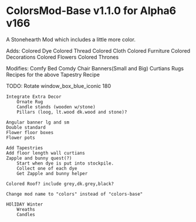 ColorsMod-Base v1.1.0 for Alpha6 v166
===============
A Stonehearth Mod which includes a little more color.

Adds:
	Colored Dye
	Colored Thread
	Colored Cloth
	Colored Furniture
	Colored Decorations
	Colored Flowers
	Colored Thrones

Modifies:
	Comfy Bed
	Comdy Chair
	Banners(Small and Big)
	Curtians
	Rugs
	Recipes for the above
	Tapestry Recipe

TODO:
	Rotate window_box_blue_iconic 180

	Integrate Extra Decor
		Ornate Rug
		Candle stands (wooden w/stone)
		Pillars (loog, lt.wood dk.wood and stone)?

	Angular banner lg and sm
	Double standard
	Flower floor boxes
	Flower pots

	Add Tapestries
	Add floor length wall curtians
	Zapple and bunny quest(?)
		Start when dye is put into stockpile.
		Collect one of each dye
		Get Zapple and bunny helper
	
	Colored Roof? include grey,dk.grey,black?

	Change mod name to "colors" instead of "colors-base"

	HOlIDAY Winter
		Wreaths
		Candles